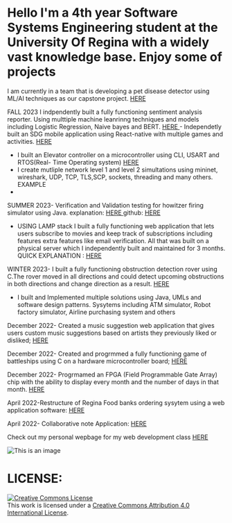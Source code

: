  # Hello I'm a 4th year Software Systems Engineering student at the University Of Regina with a widely vast knowledge base. Enjoy some of projects
 I am currently in a team that is developing a pet disease detector using ML/AI techniques as our capstone project. <a href ="https://github.com/HasaanToor/FurScan"> HERE </a> 
 <p> </p>
 FALL 2023
 I indpendently built a fully functioning sentiment analysis reporter. Using multtiple machine leanrinng techniques and models including Logistic Regression, Naive bayes and BERT. <a href ="https://github.com/KeshiroM/porfolio/blob/Portfolio271/projects/sensitivitext.pdf"> HERE </a>  
 - Independetly built an SDG mobile application using React-native with multiple games and activities. <a href ="https://github.com/KeshiroM/Tvarus"> HERE </a> 
 
 - I built an Elevator controller on a microcontroller using CLI, USART and RTOS(Real- Time Operating system) <a href ="https://github.com/KeshiroM/porfolio/blob/Portfolio271/projects/RTOS.pdf"> HERE </a> 
 - I create mutliple network level 1 and level 2 simultations using mininet, wireshark, UDP, TCP, TLS,SCP, sockets, threading and many others. EXAMPLE
 - 
 SUMMER 2023- Verification and Validation testing for howitzer firing simulator using Java. explanation: <a href ="https://github.com/KeshiroM/porfolio/blob/Portfolio271/projects/ENSE375%20PROJ.pdf"> HERE </a> github: <a href ="https://github.com/khavrks/ENSE---_PROJECT/tree/main/src"> HERE </a> 
 
- USING LAMP stack I built a fully functioning web application that lets users subscribe to movies and keep track of subscriptions including features extra features like email verification. All that was built on a physical server which I independently built and maintained for 3 months. QUICK EXPLANATION : <a href ="https://github.com/KeshiroM/porfolio/blob/Portfolio271/projects/moviedb.pdf"> HERE </a>  

WINTER 2023- I built a fully functioning obstruction detection rover using C.The rover moved in all directions and could detect upcoming obstructions in both directions and change direction as a result. <a href ="https://github.com/KeshiroM/porfolio/blob/Portfolio271/projects/ROVERprojectReport.pdf"> HERE </a>
- I built and Implemented multiple solutions using Java, UMLs and software design patterns. Sysytems including ATM simulator, Robot factory simulator, Airline purchasing system and others

December 2022- Created a music suggestion web application that gives users custom music suggestions based on artists they previously liked or disliked;
<a href ="https://github.com/KeshiroM/ENSE374DATA"> HERE </a>

December 2022- Created and progrmmed a fully functioning game of battleships using C on a hardware microcontroller board;  <a href = "https://github.com/KeshiroM/porfolio/blob/Portfolio271/Battleship.pdf"> HERE </a>  

December 2022- Progrmamed an FPGA (Field Programmable Gate Array) chip with the ability to display every month and the number of days in that month.  <a href = "https://github.com/KeshiroM/porfolio/blob/Portfolio271/Month%20display%20system.pdf"> HERE </a>


April 2022-Restructure of Regina Food banks ordering sysytem using a web application software: <a href = "https://github.com/KevinChiHuang/Apple"> HERE </a> 

April 2022- Collaborative note Application:  <a href = "http://www.webdev.cs.uregina.ca/~amk427/assignment/"> HERE </a>  
 

  
  Check out my personal wepbage for my web development class  <a href = "http://www.webdev.cs.uregina.ca/~amk427/"> HERE </a>  
  
  
  
  ![This is an image](https://myoctocat.com/assets/images/base-octocat.svg)
   
   # LICENSE:
   <a rel="license" href="http://creativecommons.org/licenses/by/4.0/"><img alt="Creative Commons License" style="border-width:0" src="https://i.creativecommons.org/l/by/4.0/88x31.png" /></a><br />This work is licensed under a <a rel="license" href="http://creativecommons.org/licenses/by/4.0/">Creative Commons Attribution 4.0 International License</a>.
